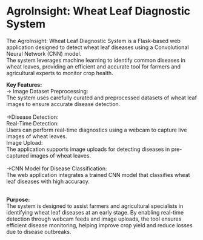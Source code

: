 # AgroInsight: Wheat Leaf Diagnostic System

The AgroInsight: Wheat Leaf Diagnostic System is a Flask-based web application designed to detect wheat leaf diseases using a Convolutional Neural Network (CNN) model.<br/> The system leverages machine learning to identify common diseases in wheat leaves, providing an efficient and accurate tool for farmers and agricultural experts to monitor crop health.<br/>

<b>Key Features:</b><br/>
-> Image Dataset Preprocessing:<br/>
The system uses carefully curated and preprocessed datasets of wheat leaf images to ensure accurate disease detection.<br/>
<br/>
->Disease Detection:<br/>
</t>Real-Time Detection:<br/>
</t></t>Users can perform real-time diagnostics using a webcam to capture live images of wheat leaves.</br>
</t>Image Upload:<br/>
</t></t>The application supports image uploads for detecting diseases in pre-captured images of wheat leaves.<br/>
<br/>
->CNN Model for Disease Classification:<br/>
The web application integrates a trained CNN model that classifies wheat leaf diseases with high accuracy.<br/>
<br/>

<b>Purpose:</b><br/>
The system is designed to assist farmers and agricultural specialists in identifying wheat leaf diseases at an early stage. By enabling real-time detection through webcam feeds and image uploads, the tool ensures efficient disease monitoring, helping improve crop yield and reduce losses due to disease outbreaks.



